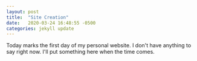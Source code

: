 ```yaml
---
layout: post
title:  "Site Creation"
date:   2020-03-24 16:48:55 -0500
categories: jekyll update
---
```


Today marks the first day of my personal website. I don't have anything to say right now. I'll put something here when the time comes.
